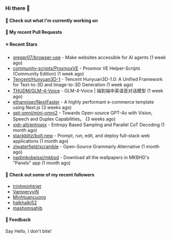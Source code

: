 ### Hi there 👋

#### 👷 Check out what I'm currently working on

#### 🔨 My recent Pull Requests


#### ⭐ Recent Stars

- [gregpr07/browser-use](https://github.com/gregpr07/browser-use) - Make websites accessible for AI agents (1 week ago)
- [community-scripts/ProxmoxVE](https://github.com/community-scripts/ProxmoxVE) - Proxmox VE Helper-Scripts (Community Edition)  (1 week ago)
- [Tencent/Hunyuan3D-1](https://github.com/Tencent/Hunyuan3D-1) - Tencent Hunyuan3D-1.0: A Unified Framework for Text-to-3D and Image-to-3D Generation (1 week ago)
- [THUDM/GLM-4-Voice](https://github.com/THUDM/GLM-4-Voice) - GLM-4-Voice | 端到端中英语音对话模型 (1 week ago)
- [ethanniser/NextFaster](https://github.com/ethanniser/NextFaster) - A highly performant e-commerce template using Next.js  (3 weeks ago)
- [gpt-omni/mini-omni2](https://github.com/gpt-omni/mini-omni2) - Towards Open-source GPT-4o with Vision, Speech and Duplex Capabilities。 (3 weeks ago)
- [xjdr-alt/entropix](https://github.com/xjdr-alt/entropix) - Entropy Based Sampling and Parallel CoT Decoding  (1 month ago)
- [stackblitz/bolt.new](https://github.com/stackblitz/bolt.new) - Prompt, run, edit, and deploy full-stack web applications (1 month ago)
- [zlwaterfield/scramble](https://github.com/zlwaterfield/scramble) - Open-Source Grammarly Alternative (1 month ago)
- [nadimkobeissi/mkbsd](https://github.com/nadimkobeissi/mkbsd) - Download all the wallpapers in MKBHD&#39;s &#34;Panels&#34; app (1 month ago)

#### 👯 Check out some of my recent followers

- [trinhminhtriet](https://github.com/trinhminhtriet)
- [VamperyviN](https://github.com/VamperyviN)
- [Minhtuancuong](https://github.com/Minhtuancuong)
- [halkhalki52](https://github.com/halkhalki52)
- [mashomsahib](https://github.com/mashomsahib)

#### 💬 Feedback

Say Hello, I don't bite!